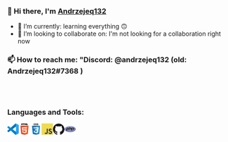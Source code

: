 ### 👋 Hi there, I'm [Andrzejeq132][website]

- 🌱 I’m currently: learning everything 🙃
- 💞️ I’m looking to collaborate on: I'm not looking for a collaboration right now
 <h3>📫 How to reach me: "Discord: @andrzejeq132  (old: Andrzejeq132#7368 )</h3>

<br /> <br />

### Languages and Tools:

[<img align="left" alt="Visual Studio Code" width="26px" src="https://raw.githubusercontent.com/github/explore/80688e429a7d4ef2fca1e82350fe8e3517d3494d/topics/visual-studio-code/visual-studio-code.png" />][visual]
[<img align="left" alt="HTML5" width="26px" src="https://raw.githubusercontent.com/github/explore/80688e429a7d4ef2fca1e82350fe8e3517d3494d/topics/html/html.png" />][HTML5]
[<img align="left" alt="HTML5" width="26px" src="https://raw.githubusercontent.com/github/explore/80688e429a7d4ef2fca1e82350fe8e3517d3494d/topics/css/css.png" />][CSS]
[<img align="left" alt="JavaScript" width="26px" src="https://raw.githubusercontent.com/github/explore/80688e429a7d4ef2fca1e82350fe8e3517d3494d/topics/javascript/javascript.png" />][JS]
[<img align="left" alt="GitHub" width="26px" src="https://raw.githubusercontent.com/github/explore/78df643247d429f6cc873026c0622819ad797942/topics/github/github.png" />][github]
[<img align="left" alt="php" width="26px" src="https://raw.githubusercontent.com/github/explore/80688e429a7d4ef2fca1e82350fe8e3517d3494d/topics/php/php.png" />][php]



[website]: https://github.com/Andrzejeq132
[visual]: https://code.visualstudio.com
[HTML5]: https://pl.wikipedia.org/wiki/HTML5
[CSS]: https://pl.wikipedia.org/wiki/HTML5](https://developer.mozilla.org/en-US/docs/Web/CSS?retiredLocale=pl)
[JS]: https://pl.wikipedia.org/wiki/JavaScript
[php]: https://pl.wikipedia.org/wiki/PHP
[github]: https://github.com